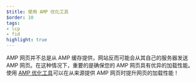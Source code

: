 ```yaml
---
$title: 使用 AMP 优化工具
$order: 10
tags:
- lcp
- fid
highlight: true
---
```


AMP 网页并不总是从 AMP 缓存提供，网站反而可能会从其自己的服务器发送 AMP 网页。在这种情况下，重要的是确保您的 AMP 网页具有优异的加载性能。使用 [AMP 优化工具](https://amp.dev/documentation/guides-and-tutorials/optimize-and-measure/amp-optimizer-guide/)可以在从来源提供 AMP 网页时提升网页的加载性能！
